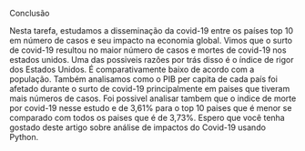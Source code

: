 Conclusão

Nesta tarefa, estudamos a disseminação da covid-19 entre os países top 10 em número de casos e seu impacto na economia global. Vimos que o surto de covid-19 resultou no maior número de casos e mortes de covid-19 nos estados unidos. Uma das possiveis razões por trás disso é o índice de rigor dos Estados Unidos. É comparativamente baixo de acordo com a população. Também analisamos como o PIB per capita de cada país foi afetado durante o surto de covid-19 principalmente em paises que tiveram mais números de casos. Foi possivel analisar tambem que o indice de morte por covid-19 nesse estudo e de 3,61% para o top 10 paises que é menor se comparado com todos os paises que é de 3,73%. Espero que você tenha gostado deste artigo sobre análise de impactos do Covid-19 usando Python.

